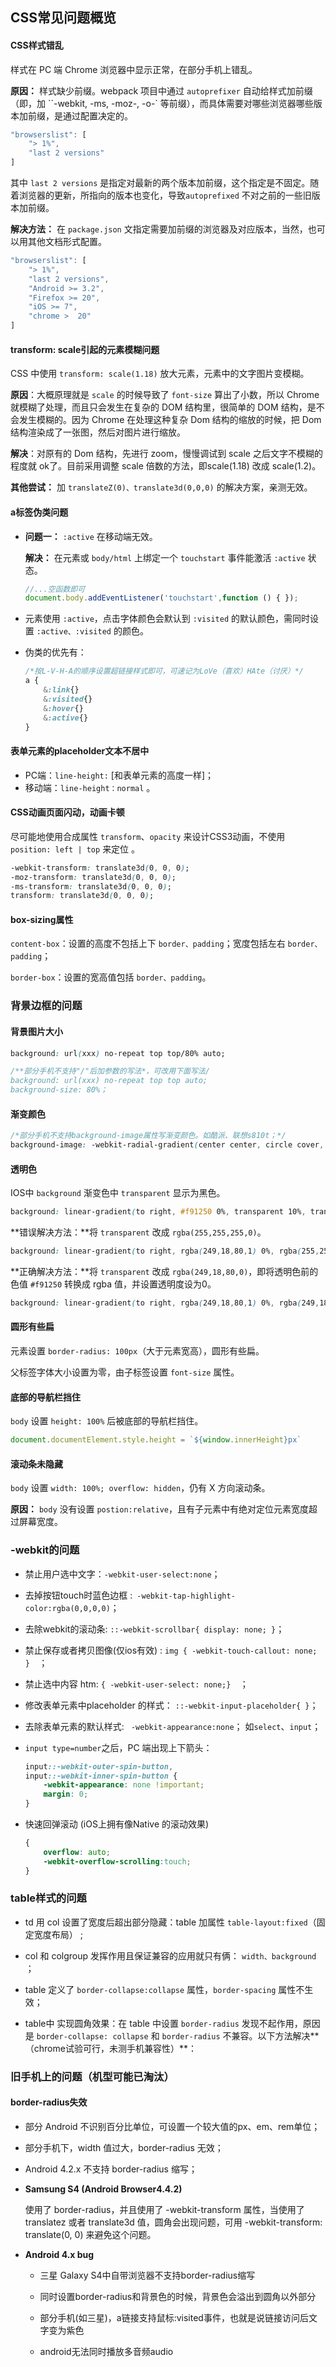 

## CSS常见问题概览

#### **CSS样式错乱**  

样式在 PC 端 Chrome 浏览器中显示正常，在部分手机上错乱。

**原因：** 样式缺少前缀。webpack 项目中通过 `autoprefixer` 自动给样式加前缀（即，加 ``-webkit, -ms, -moz-, -o-` 等前缀），而具体需要对哪些浏览器哪些版本加前缀，是通过配置决定的。  

```js
"browserslist": [
    "> 1%",
    "last 2 versions"
]
```

其中 `last 2 versions` 是指定对最新的两个版本加前缀，这个指定是不固定。随着浏览器的更新，所指向的版本也变化，导致`autoprefixed` 不对之前的一些旧版本加前缀。

**解决方法：** 在 `package.json` 文指定需要加前缀的浏览器及对应版本，当然，也可以用其他文档形式配置。

```js
"browserslist": [
    "> 1%",
    "last 2 versions",
    "Android >= 3.2",
    "Firefox >= 20",
    "iOS >= 7",
    "chrome >  20"
]
```

#### **transform: scale引起的元素模糊问题**  

CSS 中使用 `transform: scale(1.18)` 放大元素，元素中的文字图片变模糊。

**原因**：大概原理就是 `scale` 的时候导致了 `font-size` 算出了小数，所以 Chrome 就模糊了处理，而且只会发生在复杂的 DOM 结构里，很简单的 DOM 结构，是不会发生模糊的。因为 Chrome 在处理这种复杂 Dom 结构的缩放的时候，把 Dom 结构渲染成了一张图，然后对图片进行缩放。

**解决**：对原有的 Dom 结构，先进行 zoom，慢慢调试到 scale 之后文字不模糊的程度就 ok了。目前采用调整 scale 倍数的方法，即scale(1.18) 改成 scale(1.2)。

**其他尝试：** 加 `translateZ(0)、translate3d(0,0,0)` 的解决方案，亲测无效。

#### a标签伪类问题

* **问题一：** `:active` 在移动端无效。

  **解决：** 在元素或 `body/html` 上绑定一个 `touchstart` 事件能激活 `:active` 状态。

  ```js
  //...空函数即可
  document.body.addEventListener('touchstart',function () { });
  ```

* 元素使用 `:active`，点击字体颜色会默认到 `:visited` 的默认颜色，需同时设置 `:active、:visited` 的颜色。

* 伪类的优先有：

  ```css
  /*按L-V-H-A的顺序设置超链接样式即可，可速记为LoVe（喜欢）HAte（讨厌）*/
  a {
      &:link{}
      &:visited{}
      &:hover{}
      &:active{}
  }
  ```

#### 表单元素的placeholder文本不居中

* PC端：`line-height:` [和表单元素的高度一样]；
* 移动端：`line-height：normal` 。

#### CSS动画页面闪动，动画卡顿

尽可能地使用合成属性 `transform`、`opacity` 来设计CSS3动画，不使用 `position: left | top` 来定位 。

```css
-webkit-transform: translate3d(0, 0, 0);
-moz-transform: translate3d(0, 0, 0);
-ms-transform: translate3d(0, 0, 0);
transform: translate3d(0, 0, 0);
```

#### box-sizing属性

`content-box`：设置的高度不包括上下 `border、padding`；宽度包括左右 `border、padding`；

`border-box`：设置的宽高值包括 `border、padding`。



### 背景边框的问题

#### 背景图片大小

```css
background: url(xxx) no-repeat top top/80% auto;

/**部分手机不支持"/"后加参数的写法*，可改用下面写法/
background: url(xxx) no-repeat top top auto;
background-size: 80%；
```

#### 渐变颜色

```css
/*部分手机不支持background-image属性写渐变颜色。如酷派、联想s810t；*/
background-image: -webkit-radial-gradient(center center, circle cover, #0087fb 0%, #0087fb 35%,transparent 35%);
```

#### 透明色

IOS中 `background` 渐变色中 `transparent` 显示为黑色。

```css
background: linear-gradient(to right, #f91250 0%, transparent 10%, transparent 90%, #f91250 100%);
```

**错误解决方法：**将 `transparent` 改成 `rgba(255,255,255,0)`。

```css
background: linear-gradient(to right, rgba(249,18,80,1) 0%, rgba(255,255,255,0) 10%, rgba(255,255,255,0) 90%, rgba(249,18,80,1) 100%);
```

**正确解决方法：**将 `transparent` 改成 `rgba(249,18,80,0)`，即将透明色前的色值 `#f91250` 转换成 rgba 值，并设置透明度设为0。

```css
background: linear-gradient(to right, rgba(249,18,80,1) 0%, rgba(249,18,80,0) 10%, rgba(249,18,80,0) 90%, rgba(249,18,80,1) 100%);
```

#### 圆形有些扁

元素设置 `border-radius: 100px`（大于元素宽高），圆形有些扁。

父标签字体大小设置为零，由子标签设置 `font-size` 属性。

#### 底部的导航栏挡住

`body` 设置 `height: 100%` 后被底部的导航栏挡住。

```js
document.documentElement.style.height = `${window.innerHeight}px`
```

#### 滚动条未隐藏

`body` 设置 `width: 100%; overflow: hidden`，仍有 X 方向滚动条。

**原因：** `body` 没有设置 `postion:relative`，且有子元素中有绝对定位元素宽度超过屏幕宽度。



### -webkit的问题

- 禁止用户选中文字：`-webkit-user-select:none`；  

- 去掉按钮touch时蓝色边框 :` -webkit-tap-highlight-color:rgba(0,0,0,0)`；  

- 去除webkit的滚动条: `::-webkit-scrollbar{ display: none; }`；  

- 禁止保存或者拷贝图像(仅ios有效) : `img { -webkit-touch-callout: none; }  `；

- 禁止选中内容 htm: `{ -webkit-user-select: none;}  `；

- 修改表单元素中placeholder 的样式： `::-webkit-input-placeholder{ }`；

- 去除表单元素的默认样式: ` -webkit-appearance:none`；  如`select`、`input`；

- `input type=number`之后，PC 端出现上下箭头：  

  ```css
  input::-webkit-outer-spin-button,
  input::-webkit-inner-spin-button {
      -webkit-appearance: none !important;
      margin: 0;
  }
  ```

- 快速回弹滚动 (iOS上拥有像Native 的滚动效果)

  ```css
  {
      overflow: auto;
      -webkit-overflow-scrolling:touch;
  }
  ```

  

### table样式的问题

* td 用 col 设置了宽度后超出部分隐藏：table 加属性 `table-layout:fixed`（固定宽度布局）  ;

* col 和 colgroup 发挥作用且保证兼容的应用就只有俩： `width、background  `；

* table 定义了 `border-collapse:collapse` 属性，`border-spacing` 属性不生效；

* table中 实现圆角效果：在 table 中设置 `border-radius` 发现不起作用，原因是 `border-collapse: collapse` 和 `border-radius` 不兼容。以下方法解决**（chrome试验可行，未测手机兼容性）**：


### 旧手机上的问题（机型可能已淘汰）

#### border-radius失效

* 部分 Android 不识别百分比单位，可设置一个较大值的px、em、rem单位；

* 部分手机下，width 值过大，border-radius 无效；

* Android 4.2.x 不支持 border-radius 缩写；

* **Samsung S4 (Android Browser4.4.2)**

  使用了 border-radius，并且使用了 -webkit-transform 属性，当使用了 translatez 或者 translate3d 值，圆角会出现问题，可用 -webkit-transform: translate(0, 0) 来避免这个问题。

* **Android 4.x bug**

  * 三星 Galaxy S4中自带浏览器不支持border-radius缩写

  * 同时设置border-radius和背景色的时候，背景色会溢出到圆角以外部分

  * 部分手机(如三星)，a链接支持鼠标:visited事件，也就是说链接访问后文字变为紫色

  * android无法同时播放多音频audio